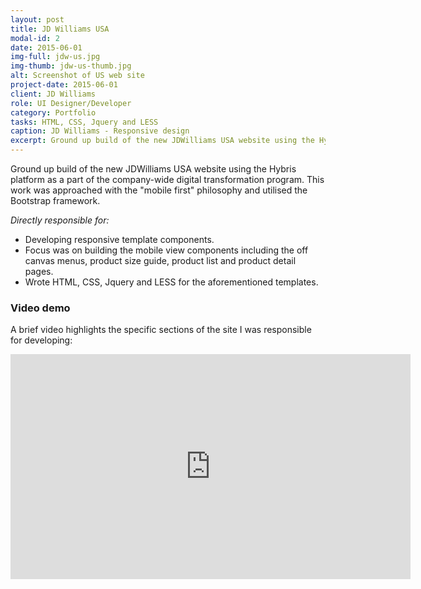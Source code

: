 ```yaml
---
layout: post
title: JD Williams USA
modal-id: 2
date: 2015-06-01
img-full: jdw-us.jpg
img-thumb: jdw-us-thumb.jpg
alt: Screenshot of US web site
project-date: 2015-06-01
client: JD Williams
role: UI Designer/Developer
category: Portfolio
tasks: HTML, CSS, Jquery and LESS 
caption: JD Williams - Responsive design
excerpt: Ground up build of the new JDWilliams USA website using the Hybris platform as a part of the company-wide digital transformation program.
---
```


Ground up build of the new JDWilliams USA website using the Hybris platform as a part of the company-wide digital transformation program. This work was approached with the "mobile first" philosophy and utilised the Bootstrap framework.

*Directly responsible for:*

* Developing responsive template components.
* Focus was on building the mobile view components including the off canvas menus, product size guide, product list and product detail pages. 
* Wrote HTML, CSS, Jquery and LESS for the aforementioned templates.  
 

### Video demo

A brief video highlights the specific sections of the site I was responsible for developing:

<iframe width="640" height="360" src="https://www.youtube.com/embed/8S3tmYrMsmY" frameborder="0" allowfullscreen></iframe>

